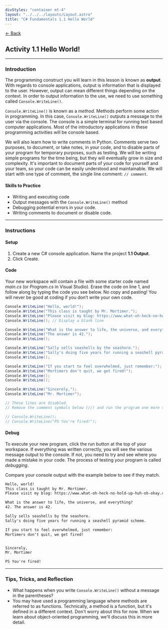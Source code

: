 ```yaml
---
divStyles: "container mt-4"
layout: "../../../layouts/Layout.astro"
title: "C# Fundamentals 1.1 Hello World"
---
```


[← Back](/c-sharp-fundamentals/)

## Activity 1.1 Hello World!

---

### Introduction

The programming construct you will learn in this lesson is known as **output**. With regards to console applications, output is information that is displayed to the user. However, output can mean different things depending on the context. In order to output information to the use, we need to use something called `Console.WriteLine()`.

`Console.WriteLine()` is known as a _method_. Methods perform some action in programming. In this case, `Console.WriteLine()` outputs a message to the user via the console. The console is a simple terminal for running text based computer applications. Most of the introductory applications in these programming activities will be console based.

We will also learn how to write comments in Python. Comments serve two purposes, to document, or take notes, in your code, and to disable parts of your program for temporary purposes, such as testing. We will be writing simple programs for the time being, but they will eventually grow in size and complexity. It's important to document parts of your code for yourself and your team, so your code can be easily understood and maintainable. We will start with one type of comment, the single line comment: `// comment`.

#### Skills to Practice

- Writing and executing code
- Output messages with the `Console.WriteLine()` method
- Debugging potential errors in your code.
- Writing comments to document or disable code.

---

### Instructions

#### Setup

1. Create a new C# console application. Name the project **1.1 Output**.
2. Click Create.

#### Code

Your new workspace will contain a file with some starter code named _main.cs_ (or _Program.cs_ in Visual Studio). Erase the code on line 1, and follow along by typing the code you see below. No copy and pasting! You will never be good at coding if you don’t write your own code.

```cs
Console.WriteLine("Hello, world!");
Console.WriteLine("This class is taught by Mr. Mortimer.");
Console.WriteLine("Please visit my blog: https://www.what-oh-heck-no-hold-up-huh-oh-okay.com");
Console.WriteLine(); // Display a blank line

Console.WriteLine("What is the answer to life, the universe, and everything?");
Console.WriteLine("The answer is 42.");
Console.WriteLine();

Console.WriteLine("Sally sells seashells by the seashore.");
Console.WriteLine("Sally's doing five years for running a seashell pyramid scheme.");
Console.WriteLine();

Console.WriteLine("If you start to feel overwhelmed, just remember:");
Console.WriteLine("Mortimers don't quit, we get fired!");
Console.WriteLine();
Console.WriteLine();

Console.WriteLine("Sincerely,");
Console.WriteLine("Mr. Mortimer");

// These lines are disabled.
// Remove the comment symbols below (//) and run the program one more time.

// Console.WriteLine();
// Console.WriteLine("PS You're fired!");
```

#### Debug

To execute your new program, click the run button at the top of your workspace. If everything was written correctly, you will see the various message output to the console. If not, you need to try and see where you made a mistake in your code. The process of testing your program is called _debugging_.

Compare your console output with the example below to see if they match.

```txt
Hello, world!
This class is taught by Mr. Mortimer.
Please visit my blog: https://www.what-oh-heck-no-hold-up-huh-oh-okay.com

What is the answer to life, the universe, and everything?
42. The answer is 42.

Sally sells seashells by the seashore.
Sally's doing five years for running a seashell pyramid scheme.

If you start to feel overwhelmed, just remember:
Mortimers don't quit, we get fired!


Sincerely,
Mr. Mortimer

PS You're fired!
```

---

### Tips, Tricks, and Reflection

- What happens when you write `Console.WriteLine()` without a message in the parentheses?
- You may have used a programming language where methods are referred to as functions. Technically, a method is a function, but it's defined in a different context. Don't worry about this for now. When we learn about object-oriented programming, we'll discuss this in more detail.

